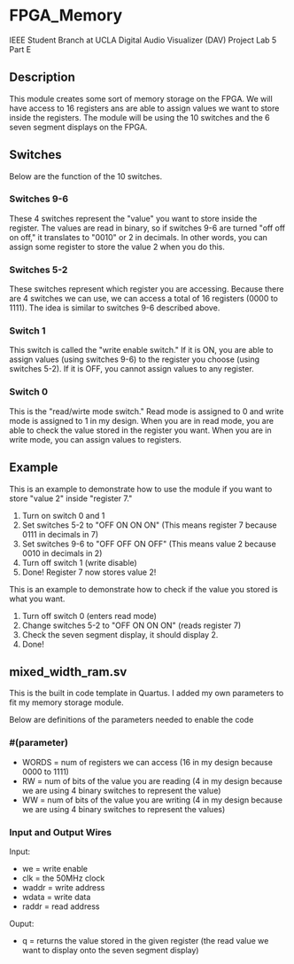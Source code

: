 # FPGA_Memory
IEEE Student Branch at UCLA Digital Audio Visualizer (DAV) Project Lab 5 Part E

## Description
This module creates some sort of memory storage on the FPGA. We will have access to 16 registers ans are able to assign values we want to store inside the registers. The module will be using the 10 switches and the 6 seven segment displays on the FPGA.

## Switches
Below are the function of the 10 switches.

### Switches 9-6
These 4 switches represent the "value" you want to store inside the register. The values are read in binary, so if switches 9-6 are turned "off off on off," it translates to "0010" or 2 in decimals. In other words, you can assign some register to store the value 2 when you do this. 

### Switches 5-2
These switches represent which register you are accessing. Because there are 4 switches we can use, we can access a total of 16 registers (0000 to 1111). The idea is similar to switches 9-6 described above. 

### Switch 1
This switch is called the "write enable switch." If it is ON, you are able to assign values (using switches 9-6) to the register you choose (using switches 5-2). If it is OFF, you cannot assign values to any register.

### Switch 0
This is the "read/wirte mode switch." Read mode is assigned to 0 and write mode is assigned to 1 in my design. When you are in read mode, you are able to check the value stored in the register you want. When you are in write mode, you can assign values to registers. 

## Example 
This is an example to demonstrate how to use the module if you want to store "value 2" inside "register 7."
1. Turn on switch 0 and 1
2. Set switches 5-2 to "OFF ON ON ON" (This means register 7 because 0111 in decimals in 7)
3. Set switches 9-6 to "OFF OFF ON OFF" (This means value 2 because 0010 in decimals in 2)
4. Turn off switch 1 (write disable)
5. Done! Register 7 now stores value 2!

This is an example to demonstrate how to check if the value you stored is what you want.
1. Turn off switch 0 (enters read mode)
2. Change switches 5-2 to "OFF ON ON ON" (reads register 7)
3. Check the seven segment display, it should display 2.
4. Done!

## mixed_width_ram.sv
This is the built in code template in Quartus. I added my own parameters to fit my memory storage module. 

Below are definitions of the parameters needed to enable the code

### #(parameter)
* WORDS = num of registers we can access (16 in my design because 0000 to 1111)
* RW = num of bits of the value you are reading (4 in my design because we are using 4 binary switches to represent the value)
* WW = num of bits of the value you are writing (4 in my design because we are using 4 binary switches to represent the values)

### Input and Output Wires
Input:
* we = write enable
* clk = the 50MHz clock 
* waddr = write address
* wdata = write data
* raddr = read address

Ouput:
* q = returns the value stored in the given register (the read value we want to display onto the seven segment display)
